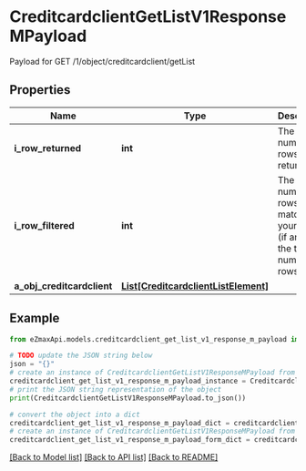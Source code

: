 # CreditcardclientGetListV1ResponseMPayload

Payload for GET /1/object/creditcardclient/getList

## Properties

Name | Type | Description | Notes
------------ | ------------- | ------------- | -------------
**i_row_returned** | **int** | The number of rows returned | 
**i_row_filtered** | **int** | The number of rows matching your filters (if any) or the total number of rows | 
**a_obj_creditcardclient** | [**List[CreditcardclientListElement]**](CreditcardclientListElement.md) |  | 

## Example

```python
from eZmaxApi.models.creditcardclient_get_list_v1_response_m_payload import CreditcardclientGetListV1ResponseMPayload

# TODO update the JSON string below
json = "{}"
# create an instance of CreditcardclientGetListV1ResponseMPayload from a JSON string
creditcardclient_get_list_v1_response_m_payload_instance = CreditcardclientGetListV1ResponseMPayload.from_json(json)
# print the JSON string representation of the object
print(CreditcardclientGetListV1ResponseMPayload.to_json())

# convert the object into a dict
creditcardclient_get_list_v1_response_m_payload_dict = creditcardclient_get_list_v1_response_m_payload_instance.to_dict()
# create an instance of CreditcardclientGetListV1ResponseMPayload from a dict
creditcardclient_get_list_v1_response_m_payload_form_dict = creditcardclient_get_list_v1_response_m_payload.from_dict(creditcardclient_get_list_v1_response_m_payload_dict)
```
[[Back to Model list]](../README.md#documentation-for-models) [[Back to API list]](../README.md#documentation-for-api-endpoints) [[Back to README]](../README.md)


